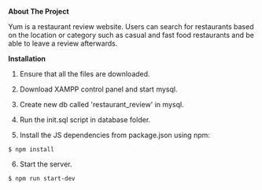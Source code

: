 **About The Project**

Yum is a restaurant review website. Users can search for restaurants based on the location or category such as casual and fast food restaurants and be able to leave a review afterwards.

**Installation**

1) Ensure that all the files are downloaded.

2) Download XAMPP control panel and start mysql.

3) Create new db called 'restaurant_review' in mysql.

4) Run the init.sql script in database folder.

5) Install the JS dependencies from package.json using npm:
```
$ npm install
```
6) Start the server.
```
$ npm run start-dev
```

